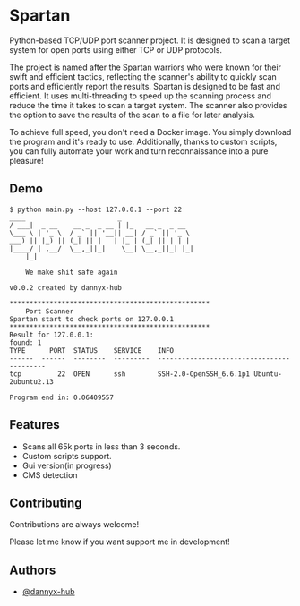 
# Spartan

Python-based TCP/UDP port scanner project. It is designed to scan a target system for open ports using either TCP or UDP protocols. 

The project is named after the Spartan warriors who were known for their swift and efficient tactics, reflecting the scanner's ability to quickly scan ports and efficiently report the results.
Spartan is designed to be fast and efficient. It uses multi-threading to speed up the scanning process and reduce the time it takes to scan a target system. The scanner also provides the option to save the results of the scan to a file for later analysis.

To achieve full speed, you don't need a Docker image. You simply download the program and it's ready to use.
Additionally, thanks to custom scripts, you can fully automate your work and turn reconnaissance into a pure pleasure!

## Demo




    $ python main.py --host 127.0.0.1 --port 22
    ____                       _                 
    / ___|  _ __    __ _  _ __ | |_   __ _  _ __  
    \___ \ | '_ \  / _` || '__|| __| / _` || '_ \ 
    ___) || |_) || (_| || |   | |_ | (_| || | | |
    |____/ | .__/  \__,_||_|    \__| \__,_||_| |_|
        |_|                                    

        We make shit safe again 

    v0.0.2 created by dannyx-hub

    **************************************************
        Port Scanner 
    Spartan start to check ports on 127.0.0.1
    **************************************************
    Result for 127.0.0.1:
    found: 1
    TYPE      PORT  STATUS    SERVICE    INFO
    ------  ------  --------  ---------  ------------------------------------------
    tcp         22  OPEN      ssh        SSH-2.0-OpenSSH_6.6.1p1 Ubuntu-2ubuntu2.13

    Program end in: 0.06409557

## Features

- Scans all 65k ports in less than 3 seconds.
- Custom scripts support.
- Gui version(in progress)
- CMS detection


## Contributing

Contributions are always welcome!

Please let me know if you want support me in development!



## Authors

- [@dannyx-hub](https://www.github.com/dannyx-hub)

